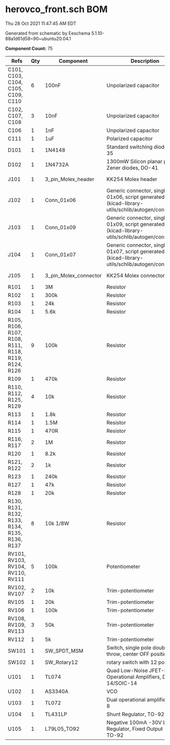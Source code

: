 # herovco_front.sch BOM

Thu 28 Oct 2021 11:47:45 AM EDT

Generated from schematic by Eeschema 5.1.10-88a1d61d58~90~ubuntu20.04.1

**Component Count:** 75

| Refs | Qty | Component | Description | Vendor | SKU |
| ----- | --- | ---- | ----------- | ---- | ---- |
| C101, C103, C104, C105, C109, C110 | 6 | 100nF | Unpolarized capacitor | Tayda |  |
| C102, C107, C108 | 3 | 10nF | Unpolarized capacitor | Tayda |  |
| C106 | 1 | 1nF | Unpolarized capacitor | Tayda |  |
| C111 | 1 | 1uF | Polarized capacitor | Tayda |  |
| D101 | 1 | 1N4148 | Standard switching diode, DO-35 | Tayda | A-157 |
| D102 | 1 | 1N4732A | 1300mW Silicon planar power Zener diodes, DO-41 |  |  |
| J101 | 1 | 3_pin_Molex_header | KK254 Molex header | Tayda | A-805 |
| J102 | 1 | Conn_01x06 | Generic connector, single row, 01x06, script generated (kicad-library-utils/schlib/autogen/connector/) |  |  |
| J103 | 1 | Conn_01x09 | Generic connector, single row, 01x09, script generated (kicad-library-utils/schlib/autogen/connector/) |  |  |
| J104 | 1 | Conn_01x07 | Generic connector, single row, 01x07, script generated (kicad-library-utils/schlib/autogen/connector/) |  |  |
| J105 | 1 | 3_pin_Molex_connector | KK254 Molex connector | Tayda | A-827 |
| R101 | 1 | 3M | Resistor | Tayda |  |
| R102 | 1 | 300k | Resistor | Tayda |  |
| R103 | 1 | 24k | Resistor | Tayda |  |
| R104 | 1 | 5.6k | Resistor | Tayda |  |
| R105, R106, R107, R108, R111, R118, R119, R124, R126 | 9 | 100k | Resistor | Tayda |  |
| R109 | 1 | 470k | Resistor | Tayda |  |
| R110, R112, R125, R129 | 4 | 10k | Resistor | Tayda |  |
| R113 | 1 | 1.8k | Resistor | Tayda |  |
| R114 | 1 | 1.5M | Resistor | Tayda |  |
| R115 | 1 | 470R | Resistor | Tayda |  |
| R116, R117 | 2 | 1M | Resistor | Tayda |  |
| R120 | 1 | 8.2k | Resistor | Tayda |  |
| R121, R122 | 2 | 1k | Resistor | Tayda |  |
| R123 | 1 | 240k | Resistor | Tayda |  |
| R127 | 1 | 47k | Resistor | Tayda |  |
| R128 | 1 | 20k | Resistor | Tayda |  |
| R130, R131, R132, R133, R134, R135, R136, R137 | 8 | 10k 1/8W | Resistor | Tayda |  |
| RV101, RV103, RV104, RV110, RV111 | 5 | 100k | Potentiometer |  |  |
| RV102, RV107 | 2 | 10k | Trim-potentiometer |  |  |
| RV105 | 1 | 20k | Trim-potentiometer |  |  |
| RV106 | 1 | 100k | Trim-potentiometer |  |  |
| RV108, RV109, RV113 | 3 | 50k | Trim-potentiometer |  |  |
| RV112 | 1 | 5k | Trim-potentiometer |  |  |
| SW101 | 1 | SW_SPDT_MSM | Switch, single pole double throw, center OFF position |  |  |
| SW102 | 1 | SW_Rotary12 | rotary switch with 12 positions |  |  |
| U101 | 1 | TL074 | Quad Low-Noise JFET-Input Operational Amplifiers, DIP-14/SOIC-14 | Tayda | A-1138 |
| U102 | 1 | AS3340A | VCO |  |  |
| U103 | 1 | TL072 | Dual operational amplifier, DIP-8 | Tayda | A-037 |
| U104 | 1 | TL431LP | Shunt Regulator, TO-92 |  |  |
| U105 | 1 | L79L05_TO92 | Negative 100mA -30V Linear Regulator, Fixed Output -5V, TO-92 |  |  |
    
